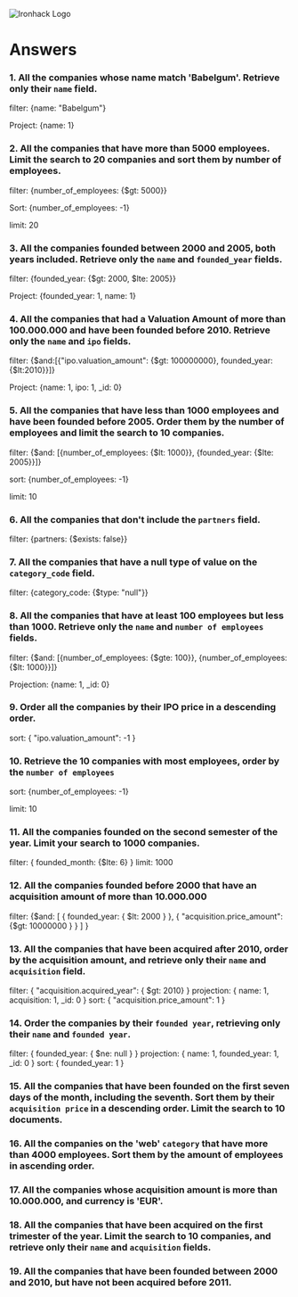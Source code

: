 ![Ironhack Logo](https://i.imgur.com/1QgrNNw.png)

# Answers

### 1. All the companies whose name match 'Babelgum'. Retrieve only their `name` field.

<!-- Your Code Goes Here -->

filter: {name: "Babelgum"}

Project: {name: 1}

### 2. All the companies that have more than 5000 employees. Limit the search to 20 companies and sort them by **number of employees**.

<!-- Your Code Goes Here -->

filter: {number_of_employees: {$gt: 5000}}

Sort: {number_of_employees: -1}

limit: 20

### 3. All the companies founded between 2000 and 2005, both years included. Retrieve only the `name` and `founded_year` fields.

<!-- Your Code Goes Here -->

filter: {founded_year: {$gt: 2000, $lte: 2005}}

Project: {founded_year: 1, name: 1}

### 4. All the companies that had a Valuation Amount of more than 100.000.000 and have been founded before 2010. Retrieve only the `name` and `ipo` fields.

<!-- Your Code Goes Here -->

filter: {$and:[{"ipo.valuation_amount": {$gt: 100000000}, founded_year: {$lt:2010}}]}

Project: {name: 1, ipo: 1, _id: 0}

### 5. All the companies that have less than 1000 employees and have been founded before 2005. Order them by the number of employees and limit the search to 10 companies.

<!-- Your Code Goes Here -->

filter: {$and: [{number_of_employees: {$lt: 1000}}, {founded_year: {$lte: 2005}}]}

sort: {number_of_employees: -1}

limit: 10

### 6. All the companies that don't include the `partners` field.

<!-- Your Code Goes Here -->

filter: {partners: {$exists: false}}

### 7. All the companies that have a null type of value on the `category_code` field.

<!-- Your Code Goes Here -->

filter: {category_code: {$type: "null"}}

### 8. All the companies that have at least 100 employees but less than 1000. Retrieve only the `name` and `number of employees` fields.

<!-- Your Code Goes Here -->

filter: {$and: [{number_of_employees: {$gte: 100}}, {number_of_employees: {$lt: 1000}}]}

Projection: {name: 1, _id: 0}

### 9. Order all the companies by their IPO price in a descending order.

<!-- Your Code Goes Here -->

sort: { "ipo.valuation_amount": -1 }

### 10. Retrieve the 10 companies with most employees, order by the `number of employees`

<!-- Your Code Goes Here -->

sort: {number_of_employees: -1}

limit: 10

### 11. All the companies founded on the second semester of the year. Limit your search to 1000 companies.

<!-- Your Code Goes Here -->

filter: { founded_month: {$lte: 6} }
limit: 1000

### 12. All the companies founded before 2000 that have an acquisition amount of more than 10.000.000

<!-- Your Code Goes Here -->

filter: {$and: [ { founded_year: { $lt: 2000 } },  { "acquisition.price_amount": {$gt: 10000000 } } ] }

### 13. All the companies that have been acquired after 2010, order by the acquisition amount, and retrieve only their `name` and `acquisition` field.

<!-- Your Code Goes Here -->

filter: { "acquisition.acquired_year": { $gt: 2010} }
projection: { name: 1, acquisition: 1, _id: 0 }
sort: { "acquisition.price_amount": 1 }

### 14. Order the companies by their `founded year`, retrieving only their `name` and `founded year`.

<!-- Your Code Goes Here -->

filter: { founded_year: { $ne: null } }
projection: { name: 1, founded_year: 1, _id: 0 }
sort: { founded_year: 1 }

### 15. All the companies that have been founded on the first seven days of the month, including the seventh. Sort them by their `acquisition price` in a descending order. Limit the search to 10 documents.

<!-- Your Code Goes Here -->



### 16. All the companies on the 'web' `category` that have more than 4000 employees. Sort them by the amount of employees in ascending order.

<!-- Your Code Goes Here -->

### 17. All the companies whose acquisition amount is more than 10.000.000, and currency is 'EUR'.

<!-- Your Code Goes Here -->

### 18. All the companies that have been acquired on the first trimester of the year. Limit the search to 10 companies, and retrieve only their `name` and `acquisition` fields.

<!-- Your Code Goes Here -->

### 19. All the companies that have been founded between 2000 and 2010, but have not been acquired before 2011.

<!-- Your Code Goes Here -->
